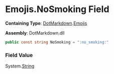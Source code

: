 # Emojis\.NoSmoking Field

**Containing Type**: [DotMarkdown](../../README.md)\.[Emojis](../README.md)

**Assembly**: DotMarkdown\.dll

```csharp
public const string NoSmoking = ":no_smoking:"
```

### Field Value

System\.[String](https://docs.microsoft.com/en-us/dotnet/api/system.string)